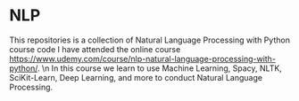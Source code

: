 # NLP
This repositories is a collection of Natural Language Processing with Python course code I have attended the online course https://www.udemy.com/course/nlp-natural-language-processing-with-python/. \n
In this course we learn to use Machine Learning, Spacy, NLTK, SciKit-Learn, Deep Learning, and more to conduct Natural Language Processing.

